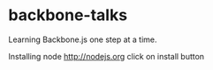 backbone-talks
==============

Learning Backbone.js one step at a time.

Installing node
http://nodejs.org
click on install button


